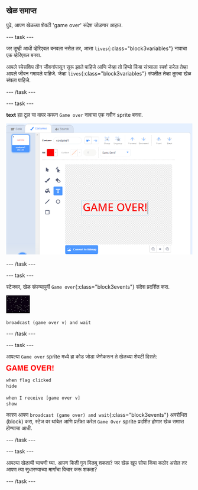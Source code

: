 ## खेळ समाप्त

पुढे, आपण खेळच्या शेवटी 'game over' संदेश जोडणार आहात.

--- task ---

जर तूम्ही आधी व्हेरिएबल बनवला नसेल तर, आत्ता `lives`{:class="block3variables"} नावाचा एक व्हेरिएबल बनवा.

आपले स्पेसशिप तीन जीवनांपासून सुरू झाले पाहिजे आणि जेव्हा तो हिप्पो किंवा संत्र्याला स्पर्श करेल तेव्हा आपले जीवन गमावले पाहिजे. जेव्हा `lives`{:class="block3variables"} संपतील तेव्हा तुमचा खेळ संपला पाहिजे.

--- /task ---

--- task ---

**text** ह्या टूल चा वापर करून `Game over` नावाचा एक नवीन sprite बनवा.

![screenshot](images/invaders-game-over.png)

--- /task ---

--- task ---

स्टेजवर, खेळ संपण्यापुर्वी `Game over`{:class="block3events"} संदेश प्रदर्शित करा.

![gameover sprite](images/stage-sprite.png)

```blocks3
broadcast (game over v) and wait
```

--- /task ---

--- task ---

आपल्या `Game over` sprite मध्ये हा कोड जोडा जेणेकरून ते खेळच्या शेवटी दिसते:

![gameover sprite](images/gameover-sprite.png)

```blocks3
when flag clicked
hide

when I receive [game over v]
show
```

कारण आपण `broadcast (game over) and wait`{:class="block3events"} अवरोधित (block) करा, स्टेज वर थांबेल आणि प्रतीक्षा करेल `Game Over` sprite प्रदर्शित होणार खेळ समाप्त होण्याचा आधी.

--- /task ---

--- task ---

आपल्या खेळाची चाचणी घ्या. आपण किती गुण मिळवू शकता? जर खेळ खूप सोपा किंवा कठोर असेल तर आपण त्या सुधारण्याच्या मार्गांचा विचार करू शकता?

--- /task ---